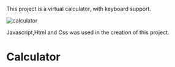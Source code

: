 This project is a virtual calculator, with keyboard support.

![calculator](https://user-images.githubusercontent.com/101876022/227653302-be0d1941-a09b-4c4a-996d-406004d2994d.png)

Javascript,Html and Css was used in the creation of this project.

# Calculator
